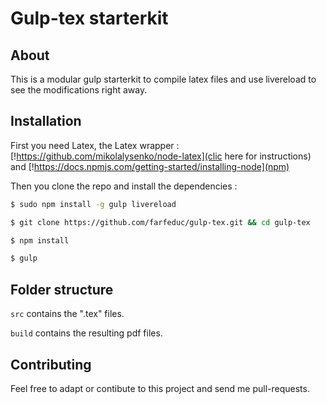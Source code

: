 # Gulp-tex starterkit

## About

This is a modular gulp starterkit to compile latex files and use livereload to see the modifications right away.

## Installation

First you need Latex, the Latex wrapper : [!https://github.com/mikolalysenko/node-latex](clic here for instructions) and [!https://docs.npmjs.com/getting-started/installing-node](npm) 

Then you clone the repo and install the dependencies : 

```bash
$ sudo npm install -g gulp livereload

$ git clone https://github.com/farfeduc/gulp-tex.git && cd gulp-tex

$ npm install 

$ gulp
```

## Folder structure

`src` contains the ".tex" files.

`build` contains the resulting pdf files.


## Contributing

Feel free to adapt or contibute to this project and send me pull-requests.